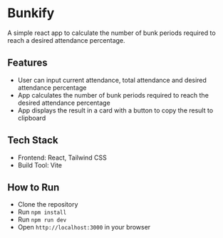 # Bunkify

A simple react app to calculate the number of bunk periods required to reach a desired attendance percentage.

## Features

- User can input current attendance, total attendance and desired attendance percentage
- App calculates the number of bunk periods required to reach the desired attendance percentage
- App displays the result in a card with a button to copy the result to clipboard

## Tech Stack

- Frontend: React, Tailwind CSS
- Build Tool: Vite

## How to Run

- Clone the repository
- Run `npm install`
- Run `npm run dev`
- Open `http://localhost:3000` in your browser

